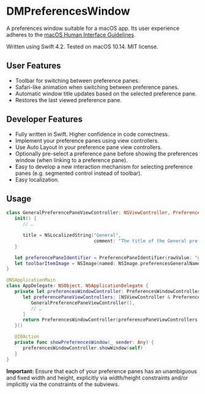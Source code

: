 # DMPreferencesWindow

A preferences window suitable for a macOS app. Its user experience adheres to the [macOS Human Interface Guidelines](https://developer.apple.com/design/human-interface-guidelines/macos/app-architecture/preferences/).

Written using Swift 4.2. Tested on macOS 10.14. MIT license.

## User Features

- Toolbar for switching between preference panes.
- Safari-like animation when switching between preference panes.
- Automatic window title updates based on the selected preference pane.
- Restores the last viewed preference pane.

## Developer Features

- Fully written in Swift. Higher confidence in code correctness.
- Implement your preference panes using view controllers.
- Use Auto Layout in your preference pane view controllers.
- Optionally pre-select a preference pane before showing the preferences window (when linking to a preference pane).
- Easy to develop a new interaction mechanism for selecting preference panes (e.g. segmented control instead of toolbar).
- Easy localization.

## Usage

```swift
class GeneralPreferencePaneViewController: NSViewController, PreferencePane, ToolbarItemImageProvider {
   init() {
      // …

      title = NSLocalizedString("General",
                                comment: "The title of the General preference pane.")
   }

   let preferencePaneIdentifier = PreferencePaneIdentifier(rawValue: "general")
   let toolbarItemImage = NSImage(named: NSImage.preferencesGeneralName)!
}
```

```swift
@NSApplicationMain
class AppDelegate: NSObject, NSApplicationDelegate {
   private let preferencesWindowController: PreferencesWindowController = {
      let preferencePaneViewControllers: [NSViewController & PreferencePane & ToolbarItemImageProvider] = [
         GeneralPreferencePaneViewController(),
         // …
      ]
      return PreferencesWindowController(preferencePaneViewControllers: preferencePaneViewControllers)
   }()

   @IBAction
   private func showPreferencesWindow(_ sender: Any) {
      preferencesWindowController.showWindow(self)
   }
}
```

**Important:** Ensure that each of your preference panes has an unambiguous and fixed width and height, explicitly via width/height constraints and/or implicitly via the constraints of the subviews.
